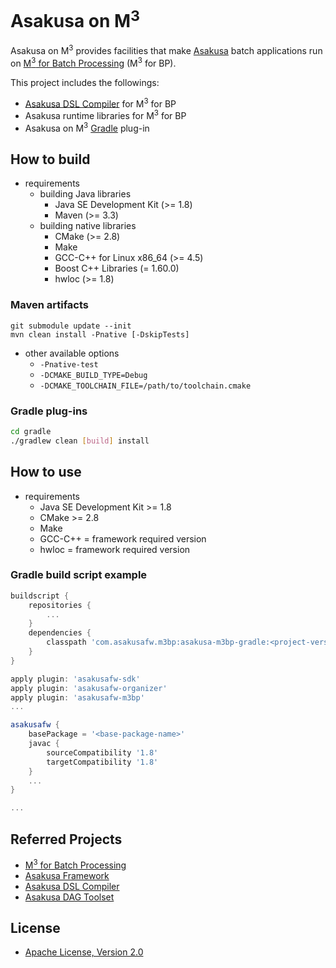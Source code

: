 # Asakusa on M<sup>3</sup>

Asakusa on M<sup>3</sup> provides facilities that make [Asakusa](https://github.com/asakusafw/asakusafw) batch applications run on [M<sup>3</sup> for Batch Processing](https://github.com/fixstars/m3bp) (M<sup>3</sup> for BP).

This project includes the followings:

* [Asakusa DSL Compiler](https://github.com/asakusafw/asakusafw-compiler) for M<sup>3</sup> for BP
* Asakusa runtime libraries for M<sup>3</sup> for BP
* Asakusa on M<sup>3</sup> [Gradle](http://gradle.org/) plug-in

## How to build

* requirements
  * building Java libraries
    * Java SE Development Kit (>= 1.8)
    * Maven (>= 3.3)
  * building native libraries
    * CMake (>= 2.8)
    * Make
    * GCC-C++ for Linux x86_64 (>= 4.5)
    * Boost C++ Libraries (= 1.60.0)
    * hwloc (>= 1.8)

### Maven artifacts

```
git submodule update --init
mvn clean install -Pnative [-DskipTests]
```

* other available options
  * `-Pnative-test`
  * `-DCMAKE_BUILD_TYPE=Debug`
  * `-DCMAKE_TOOLCHAIN_FILE=/path/to/toolchain.cmake`

### Gradle plug-ins

```sh
cd gradle
./gradlew clean [build] install
```

## How to use

* requirements
  * Java SE Development Kit >= 1.8
  * CMake >= 2.8
  * Make
  * GCC-C++ = framework required version
  * hwloc = framework required version

### Gradle build script example

```groovy
buildscript {
    repositories {
        ...
    }
    dependencies {
        classpath 'com.asakusafw.m3bp:asakusa-m3bp-gradle:<project-version>'
    }
}

apply plugin: 'asakusafw-sdk'
apply plugin: 'asakusafw-organizer'
apply plugin: 'asakusafw-m3bp'
...

asakusafw {
    basePackage = '<base-package-name>'
    javac {
        sourceCompatibility '1.8'
        targetCompatibility '1.8'
    }
    ...
}

...
```

## Referred Projects
* [M<sup>3</sup> for Batch Processing](https://github.com/fixstars/m3bp)
* [Asakusa Framework](https://github.com/asakusafw/asakusafw)
* [Asakusa DSL Compiler](https://github.com/asakusafw/asakusafw-compiler)
* [Asakusa DAG Toolset](https://github.com/asakusafw/asakusafw-dag)


## License
* [Apache License, Version 2.0](http://www.apache.org/licenses/LICENSE-2.0)
